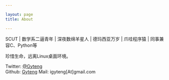 ```yaml
---

layout: page
title: About

---
```

SCUT | 数学系二逼青年 | 深夜数绵羊星人 | 德玛西亚万岁 | 爪哇程序猿 | 同事兼容C、Python等

珍惜生命，远离Linux桌面环境。

Twitter: [@Gyteng](https://twitter.com/Gyteng)    
Github: [Gyteng](https://github.com/gyteng)
Mail: igyteng[At]gmail.com